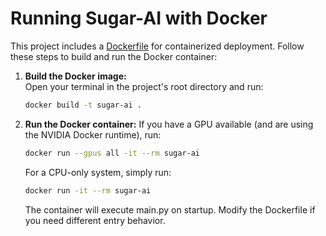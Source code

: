 # Running Sugar-AI with Docker

This project includes a [Dockerfile](Dockerfile) for containerized deployment. Follow these steps to build and run the Docker container:

1. **Build the Docker image:**  
   Open your terminal in the project's root directory and run:
   ```sh
   docker build -t sugar-ai .
   ```
2. **Run the Docker container:**
    If you have a GPU available (and are using the NVIDIA Docker runtime), run:
    ```sh
    docker run --gpus all -it --rm sugar-ai
    ```
    For a CPU-only system, simply run:
    ```sh
    docker run -it --rm sugar-ai
    ```

    The container will execute main.py on startup. Modify the Dockerfile if you need different entry behavior.